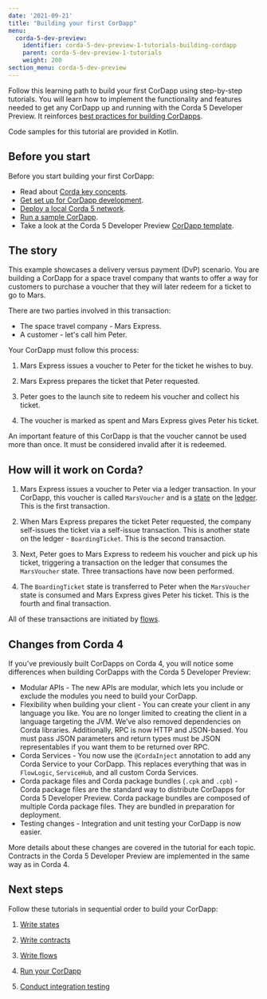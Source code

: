 ```yaml
---
date: '2021-09-21'
title: "Building your first CorDapp"
menu:
  corda-5-dev-preview:
    identifier: corda-5-dev-preview-1-tutorials-building-cordapp
    parent: corda-5-dev-preview-1-tutorials
    weight: 200
section_menu: corda-5-dev-preview
---
```


Follow this learning path to build your first CorDapp using step-by-step tutorials. You will learn how to implement the functionality and features needed to get any CorDapp up and running with the Corda 5 Developer Preview. It reinforces [best practices for building CorDapps](xxx).

Code samples for this tutorial are provided in Kotlin.

## Before you start

Before you start building your first CorDapp:

- Read about [Corda key concepts](XXX).
- [Get set up for CorDapp development](XXX).
- [Deploy a local Corda 5 network](XXX).
- [Run a sample CorDapp](../run-demo-cordapp.md).
- Take a look at the Corda 5 Developer Preview [CorDapp template](XXX).

## The story

This example showcases a delivery versus payment (DvP) scenario. You are building a CorDapp for a space travel company that wants to offer a way for customers to purchase a voucher that they will later redeem for a ticket to go to Mars.

There are two parties involved in this transaction:

- The space travel company - Mars Express.
- A customer - let's call him Peter.

Your CorDapp must follow this process:

1. Mars Express issues a voucher to Peter for the ticket he wishes to buy.

2. Mars Express prepares the ticket that Peter requested.

3. Peter goes to the launch site to redeem his voucher and collect his ticket.

4. The voucher is marked as spent and Mars Express gives Peter his ticket.

An important feature of this CorDapp is that the voucher cannot be used more than once. It must be considered invalid after it is redeemed.

## How will it work on Corda?

1. Mars Express issues a voucher to Peter via a ledger transaction. In your CorDapp, this voucher is called `MarsVoucher` and is a [state](../../../../../platform/corda/4.8/os/key-concepts-states.md) on the [ledger](../../../../../platform/corda/4.8/os/key-concepts-ledger.md). This is the first transaction.

2. When Mars Express prepares the ticket Peter requested, the company self-issues the ticket via a self-issue transaction. This is another state on the ledger - `BoardingTicket`. This is the second transaction.

3. Next, Peter goes to Mars Express to redeem his voucher and pick up his ticket, triggering a transaction on the ledger that consumes the `MarsVoucher` state. Three transactions have now been performed.

4. The `BoardingTicket` state is transferred to Peter when the `MarsVoucher` state is consumed and Mars Express gives Peter his ticket. This is the fourth and final transaction.

All of these transactions are initiated by [flows](XXX).

## Changes from Corda 4

If you’ve previously built CorDapps on Corda 4, you will notice some differences when building CorDapps with the Corda 5 Developer Preview:

* Modular APIs - The new APIs are modular, which lets you include or exclude the modules you need to build your CorDapp.
* Flexibility when building your client - You can create your client in any language you like. You are no longer limited to creating the client in a language targeting the JVM. We’ve also removed dependencies on Corda libraries. Additionally, RPC is now HTTP and JSON-based. You must pass JSON parameters and return types must be JSON representables if you want them to be returned over RPC.
* Corda Services - You now use the `@CordaInject` annotation to add any Corda Service to your CorDapp. This replaces everything that was in `FlowLogic`, `ServiceHub`, and all custom Corda Services.
* Corda package files and Corda package bundles (`.cpk` and `.cpb`) - Corda package files are the standard way to distribute CorDapps for Corda 5 Developer Preview. Corda package bundles are composed of multiple Corda package files. They are bundled in preparation for deployment.
* Testing changes - Integration and unit testing your CorDapp is now easier.

More details about these changes are covered in the tutorial for each topic. Contracts in the Corda 5 Developer Preview are implemented in the same way as in Corda 4.

## Next steps

Follow these tutorials in sequential order to build your CorDapp:

1. [Write states](c5-basic-cordapp-state.md)

2. [Write contracts](c5-basic-cordapp-contract.md)

3. [Write flows](c5-basic-cordapp-flows.md)

4. [Run your CorDapp](XXX)

5. [Conduct integration testing](c5-basic-cordapp-int-test.md)

